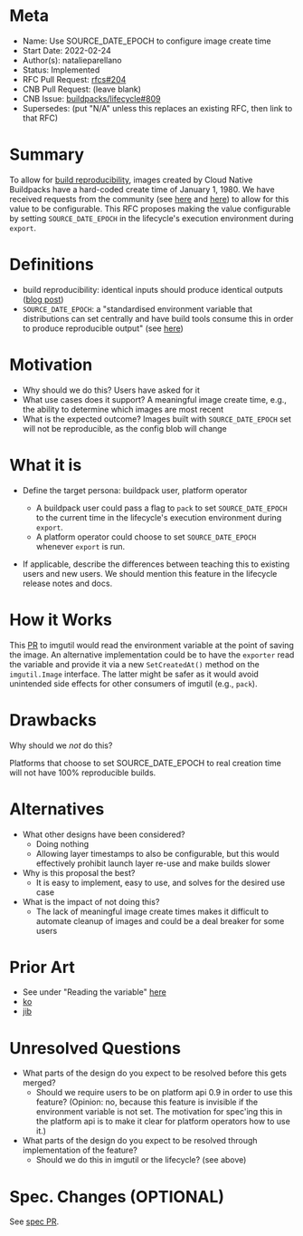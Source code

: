 # Meta
[meta]: #meta
- Name: Use SOURCE_DATE_EPOCH to configure image create time
- Start Date: 2022-02-24
- Author(s): natalieparellano
- Status: Implemented
- RFC Pull Request: [rfcs#204](https://github.com/buildpacks/rfcs/pull/204)
- CNB Pull Request: (leave blank)
- CNB Issue: [buildpacks/lifecycle#809](https://github.com/buildpacks/lifecycle/issues/809)
- Supersedes: (put "N/A" unless this replaces an existing RFC, then link to that RFC)

# Summary
[summary]: #summary

To allow for [build reproducibility](https://github.com/buildpacks/spec/blob/main/platform.md#build-reproducibility), images created by Cloud Native Buildpacks have a hard-coded create time of January 1, 1980. We have received requests from the community (see [here](https://github.com/buildpacks/pack/issues/1281) and [here](https://buildpacks.slack.com/archives/C94UJCNV6/p1643842965830459)) to allow for this value to be configurable. This RFC proposes making the value configurable by setting `SOURCE_DATE_EPOCH` in the lifecycle's execution environment during `export`.

# Definitions
[definitions]: #definitions

* build reproducibility: identical inputs should produce identical outputs ([blog post](https://medium.com/buildpacks/time-travel-with-pack-e0efd8bf05db))
* `SOURCE_DATE_EPOCH`: a "standardised environment variable that distributions can set centrally and have build tools consume this in order to produce reproducible output" (see [here](https://reproducible-builds.org/docs/source-date-epoch/))

# Motivation
[motivation]: #motivation

- Why should we do this?
  Users have asked for it
- What use cases does it support?
  A meaningful image create time, e.g., the ability to determine which images are most recent
- What is the expected outcome?
  Images built with `SOURCE_DATE_EPOCH` set will not be reproducible, as the config blob will change

# What it is
[what-it-is]: #what-it-is

- Define the target persona: buildpack user, platform operator
  * A buildpack user could pass a flag to `pack` to set `SOURCE_DATE_EPOCH` to the current time in the lifecycle's execution environment during `export`.
  * A platform operator could choose to set `SOURCE_DATE_EPOCH` whenever `export` is run.

- If applicable, describe the differences between teaching this to existing users and new users.
  We should mention this feature in the lifecycle release notes and docs.

# How it Works
[how-it-works]: #how-it-works

This [PR](https://github.com/buildpacks/imgutil/pull/137) to imgutil would read the environment variable at the point of saving the image. An alternative implementation could be to have the `exporter` read the variable and provide it via a new `SetCreatedAt()` method on the `imgutil.Image` interface. The latter might be safer as it would avoid unintended side effects for other consumers of imgutil (e.g., `pack`). 

# Drawbacks
[drawbacks]: #drawbacks

Why should we *not* do this?

Platforms that choose to set SOURCE_DATE_EPOCH to real creation time will not have 100% reproducible builds.

# Alternatives
[alternatives]: #alternatives

- What other designs have been considered?
  * Doing nothing
  * Allowing layer timestamps to also be configurable, but this would effectively prohibit launch layer re-use and make builds slower
- Why is this proposal the best?
  * It is easy to implement, easy to use, and solves for the desired use case
- What is the impact of not doing this?
  * The lack of meaningful image create times makes it difficult to automate cleanup of images and could be a deal breaker for some users

# Prior Art
[prior-art]: #prior-art

* See under "Reading the variable" [here](https://reproducible-builds.org/docs/source-date-epoch/)
* [ko](https://github.com/google/ko#why-are-my-images-all-created-in-1970)
* [jib](https://github.com/GoogleContainerTools/jib/blob/master/docs/faq.md#why-is-my-image-created-48-years-ago)

# Unresolved Questions
[unresolved-questions]: #unresolved-questions

- What parts of the design do you expect to be resolved before this gets merged?
  * Should we require users to be on platform api 0.9 in order to use this feature? (Opinion: no, because this feature is invisible if the environment variable is not set. The motivation for spec'ing this in the platform api is to make it clear for platform operators how to use it.)
- What parts of the design do you expect to be resolved through implementation of the feature?
  * Should we do this in imgutil or the lifecycle? (see above)

# Spec. Changes (OPTIONAL)
[spec-changes]: #spec-changes

See [spec PR](https://github.com/buildpacks/spec/pull/292).
